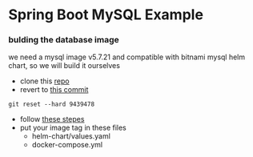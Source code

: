 # Spring Boot MySQL Example

### bulding the database image
we need a mysql image v5.7.21 and compatible with bitnami mysql helm chart, so we will build it ourselves
- clone this [repo](https://github.com/bitnami/bitnami-docker-mysql)
- revert to [this commit](https://github.com/bitnami/bitnami-docker-mysql/tree/3fe6a5f9bc9f7ba4b46efd148d8b8337ee5c5f97)
```
git reset --hard 9439478
```
- follow [these stepes](https://github.com/bitnami/bitnami-docker-mysql/issues/58#issuecomment-435807167)
- put your image tag in these files
    - helm-chart/values.yaml
    - docker-compose.yml